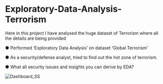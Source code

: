 # Exploratory-Data-Analysis-Terrorism

Here in this project I have analysed the huge dataset of Terrorism where all the details are being provided

● Performed ‘Exploratory Data Analysis’ on dataset ‘Global Terrorism’

● As a security/defense analyst, tried to find out the hot zone of terrorism.

● What all security issues and insights you can derive by EDA?

![Dashboard_SS](https://github.com/shruputta/Exploratory-Data-Analysis-Terrorism/assets/21563334/0de25201-c4a4-48c1-bfda-f1acc31930f2)




